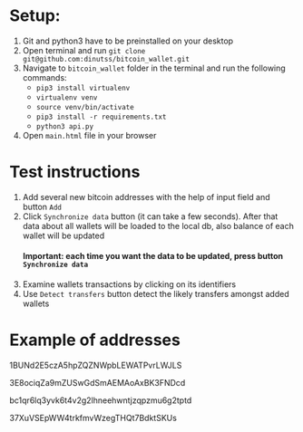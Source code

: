 # Setup:
1) Git and python3 have to be preinstalled on your desktop
2) Open terminal and run   ```git clone git@github.com:dinutss/bitcoin_wallet.git```
3) Navigate to ```bitcoin_wallet``` folder in the terminal and run the following commands:
    - ```pip3 install virtualenv```
    - ```virtualenv venv```
    - ```source venv/bin/activate```
    - ```pip3 install -r requirements.txt```
    - ```python3 api.py```
4) Open ```main.html``` file in your browser    
 
# Test instructions
1) Add several new bitcoin addresses with the help of input field and button ```Add```
2) Click ```Synchronize data``` button (it can take a few seconds).
   After that data about all wallets will be loaded to the local db, also balance of each wallet will be updated
   #### Important: each time you want the data to be updated, press button ```Synchronize data```
3) Examine wallets transactions by clicking on its identifiers
4) Use ```Detect transfers``` button detect the likely transfers amongst added wallets

# Example of addresses
1BUNd2E5czA5hpZQZNWpbLEWATPvrLWJLS

3E8ociqZa9mZUSwGdSmAEMAoAxBK3FNDcd

bc1qr6lq3yvk6t4v2g2lhneehwntjzqpzmu6g2tptd

37XuVSEpWW4trkfmvWzegTHQt7BdktSKUs